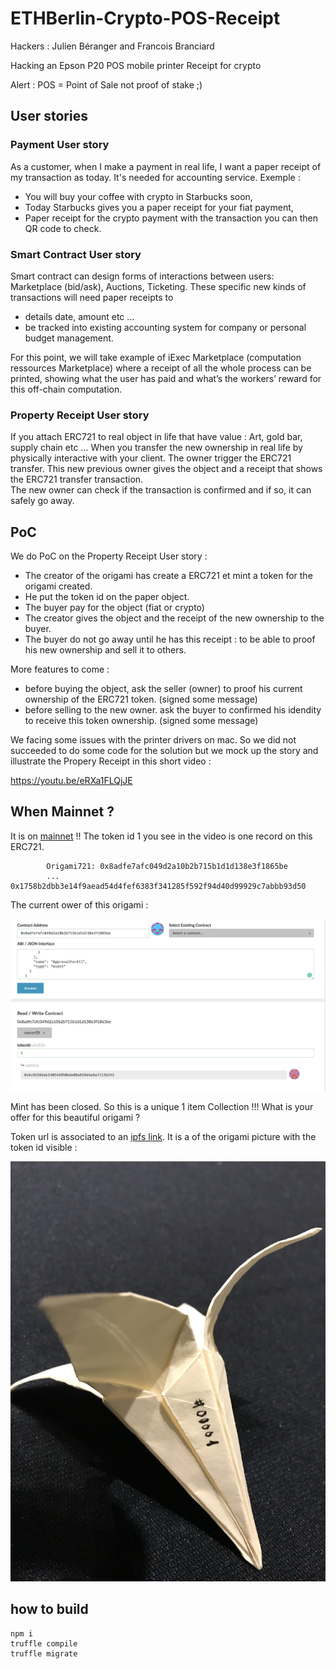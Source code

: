 # ETHBerlin-Crypto-POS-Receipt

Hackers : Julien Béranger and Francois Branciard


Hacking an Epson P20 POS mobile printer Receipt for crypto

Alert : POS = Point of Sale not proof of stake ;)

## User stories

### Payment User story
As a customer, when I make a payment in real life, I want a paper receipt of my transaction as today. It's needed for accounting service.
Exemple :
- You will buy your coffee with crypto in Starbucks soon,
- Today Starbucks gives you a paper receipt for your fiat payment,
- Paper receipt for the crypto payment with the transaction you can then QR code to check.

### Smart Contract User story

Smart contract can design forms of interactions between users: Marketplace (bid/ask), Auctions, Ticketing. These specific new kinds of transactions will need paper receipts to
- details date, amount etc ...
- be tracked into existing accounting system for company or personal budget management.

For this point, we will take example of iExec Marketplace (computation ressources Marketplace) where a receipt of all the whole process can be printed, showing what the user has paid and what’s the workers’ reward for this off-chain computation.


### Property Receipt User story

If you attach ERC721 to real object in life that have value : Art, gold bar, supply chain etc ...
When you transfer the new ownership in real life by physically interactive with your client. The owner trigger the ERC721 transfer. This new previous owner gives the object and a receipt that shows the ERC721 transfer transaction.  
The new owner can check if the transaction is confirmed and if so, it can safely go away.

## PoC
We do PoC on the Property Receipt User story :

- The creator of the origami has create a ERC721 et mint a token for the origami created.
- He put the token id on the paper object.
- The buyer pay for the object (fiat or crypto)
- The creator gives the object and the receipt of the new ownership to the buyer.
- The buyer do not go away until he has this receipt : to be able to proof his new ownership and sell it to others.

More features to come :
- before buying the object, ask the seller (owner) to proof his current ownership of the ERC721 token. (signed some message)
- before selling to the new owner. ask the buyer to confirmed his idendity to receive this token ownership. (signed some message)


We facing some issues with the printer drivers on mac. So we did not succeeded to do some code for the solution but we mock up the story and illustrate the Propery Receipt in this short video :

https://youtu.be/eRXa1FLQjJE

## When Mainnet ?
It is on [mainnet](https://etherscan.io/address/0x8adfe7afc049d2a10b2b715b1d1d138e3f1865be)  !! The token id 1 you see in the video is one record on this ERC721.

```
        Origami721: 0x8adfe7afc049d2a10b2b715b1d1d138e3f1865be
        ... 0x1758b2dbb3e14f9aead54d4fef6383f341285f592f94d40d99929c7abbb93d50
```
The current ower of this origami :

![part1](https://github.com/branciard/ETHBerlin-Crypto-POS-Receipt/blob/master/mainnet/currentOwner.png)



Mint has been closed. So this is a unique 1 item Collection !!! What is your offer for this beautiful origami ?

Token url is  associated to an [ipfs link](https://github.com/branciard/ETHBerlin-Crypto-POS-Receipt/blob/master/migrations/2_deploy_contracts.js#L15). It is a of the origami picture with the token id visible :

![part2](https://github.com/branciard/ETHBerlin-Crypto-POS-Receipt/blob/master/mainnet/QmQV992LRzKibKnoBKtzydwV1ZDr3EiuGUnXWaZvzeq3jt.jpg)




## how to build
```
npm i
truffle compile
truffle migrate
```
